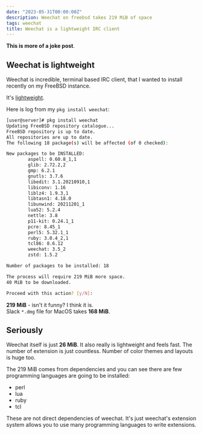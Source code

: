 ```yaml
---
date: "2023-05-31T00:00:00Z"
description: Weechat on freebsd takes 219 MiB of space
tags: weechat
title: Weechat is a lightweight IRC client
---
```


**This is more of a joke post**.

## Weechat is lightweight

Weechat is incredible, terminal based IRC client, that I wanted to install
recently on my FreeBSD instance.

It's <u>lightweight</u>.

Here is log from my `pkg install weechat`:

```bash
[user@server]# pkg install weechat
Updating FreeBSD repository catalogue...
FreeBSD repository is up to date.
All repositories are up to date.
The following 18 package(s) will be affected (of 0 checked):

New packages to be INSTALLED:
        aspell: 0.60.8_1,1
        glib: 2.72.2,2
        gmp: 6.2.1
        gnutls: 3.7.6
        libedit: 3.1.20210910,1
        libiconv: 1.16
        liblz4: 1.9.3,1
        libtasn1: 4.18.0
        libunwind: 20211201_1
        lua52: 5.2.4
        nettle: 3.8
        p11-kit: 0.24.1_1
        pcre: 8.45_1
        perl5: 5.32.1_1
        ruby: 3.0.4_2,1
        tcl86: 8.6.12
        weechat: 3.5_2
        zstd: 1.5.2

Number of packages to be installed: 18

The process will require 219 MiB more space.
40 MiB to be downloaded.

Proceed with this action? [y/N]:
```

**219 MiB** - isn't it funny? I think it is.<br/>
Slack `*.dmg` file for MacOS takes **168 MiB**.

## Seriously

Weechat itself is just **26 MiB**. It also really is lightweight and
feels fast. The number of extension is just countless. Number of color themes and layouts is huge too.

The 219 MiB comes from dependencies and you can see there are few programming languages are going to be installed:
- perl
- lua
- ruby
- tcl

These are not direct dependencies of weechat. It's just weechat's extension system allows you to use many programming languages to write extensions.
